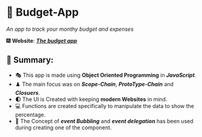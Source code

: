# :orange_book: Budget-App
*An app to track your monthy budget and expenses*

 :fireworks: **Website**: [***The budget app***](https://aditya23-1994.github.io/Budget-App/)

## :scroll: Summary: 

* :performing_arts:  This app is made using **Object Oriented Programming** in ***JavaScript***. 
* :chess_pawn:  The main focus was on ***Scope-Chain***, ***ProtoType-Chain*** and ***Closuers***. 
*  **:first_quarter_moon:**  The UI is Created with keeping **modern Websites** in mind. 
*  :computer:  Functions are created specifically to manipulate the data to show the percentage.
* :red_envelope:  The Concept of ***event Bubbling*** and ***event delegation*** has been used during creating one of the component. 
